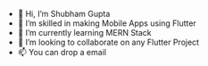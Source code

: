 - 👋 Hi, I’m Shubham Gupta
- 👀 I’m skilled in making Mobile Apps using Flutter
- 🌱 I’m currently learning MERN Stack
- 💞️ I’m looking to collaborate on any Flutter Project
- 📫 You can drop a email

<!---
wraith-sg/wraith-sg is a ✨ special ✨ repository because its `README.md` (this file) appears on your GitHub profile.
You can click the Preview link to take a look at your changes.
--->
